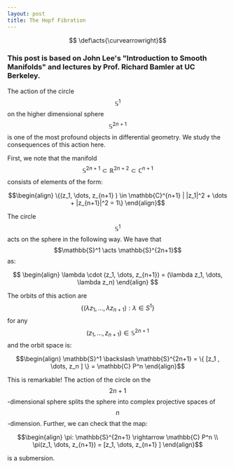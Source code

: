 ```yaml
---
layout: post
title: The Hopf Fibration
---
```


$$  \def\acts{\curvearrowright}$$

### This post is based on John Lee's "Introduction to Smooth Manifolds" and lectures by Prof. Richard Bamler at UC Berkeley. 

The action of the circle $$\mathbb{S}^1$$ on the higher dimensional sphere $$\mathbb{S}^{2n+1}$$ is one of the most profound objects in differential geometry. We study the consequences of this action here.

First, we note that the manifold $$\mathbb{S}^{2n+1} \subset \mathbb{R}^{2n+2} \subset \mathbb{C}^{n+1}$$ consists of elements of the form: 

$$\begin{align} \{(z_1, \dots, z_{n+1} ) \in \mathbb{C}^{n+1} | |z_1|^2 + \dots + |z_{n+1}|^2 = 1\} \end{align}$$

The circle $$\mathbb{S}^1$$ acts on the sphere in the following way. We have that $$\mathbb{S}^1 \acts \mathbb{S}^{2n+1}$$ as: 

$$ \begin{align}
\lambda \cdot (z_1, \dots, z_{n+1}) = (\lambda z_1, \dots, \lambda z_n)
\end{align} $$

The orbits of this action are $$ \{ ( \lambda z_1, \dots, \lambda z_{n+1}) : \lambda \in S^1 \} $$ for any $$(z_1, \dots, z_{n+1} ) \in \mathbb{S}^{2n+1}$$ and the orbit space is: 

$$\begin{align}
\mathbb{S}^1 \backslash \mathbb{S}^{2n+1} = \{ [z_1 , \dots, z_n ] \} = \mathbb{C} P^n
\end{align}$$

This is remarkable! The action of the circle on the $$2n+1$$-dimensional sphere splits the sphere into complex projective spaces of $$n$$-dimension. Further, we can check that the map: 

$$\begin{align}
\pi: \mathbb{S}^{2n+1} \rightarrow \mathbb{C} P^n \\ 
\pi(z_1, \dots, z_{n+1})  = [z_1, \dots, z_{n+1} ]
\end{align}$$

is a submersion. 
